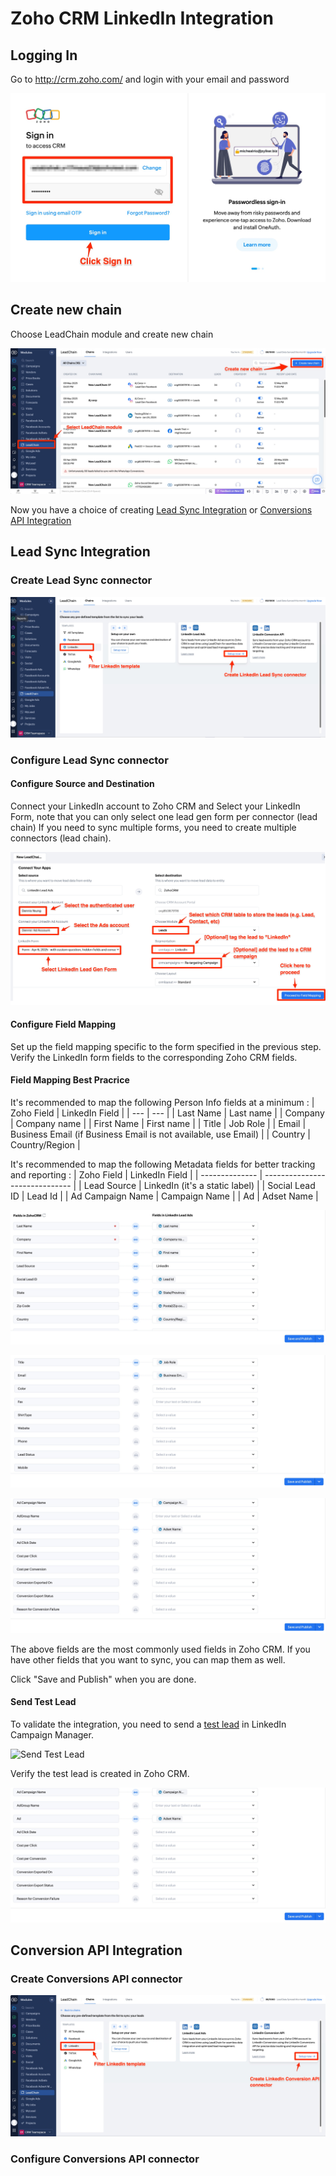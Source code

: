 # Zoho CRM LinkedIn Integration

## Logging In

Go to http://crm.zoho.com/ and login with your email and password

![Login screen](https://github.com/otyeung/Zoho-CRM-LinkedIn-Integration/blob/main/Login/1-Sign%20In.jpg?raw=true)

## Create new chain

Choose LeadChain module and create new chain

![Create new chain](https://github.com/otyeung/Zoho-CRM-LinkedIn-Integration/blob/main/Login/2-Create%20new%20chain.jpg?raw=true)

Now you have a choice of creating [Lead Sync Integration](https://github.com/otyeung/Zoho-CRM-LinkedIn-Integration/tree/main?tab=readme-ov-file#lead-sync-integration) or [Conversions API Integration](https://github.com/otyeung/Zoho-CRM-LinkedIn-Integration/tree/main?tab=readme-ov-file#conversion-api-integration)

## Lead Sync Integration

### Create Lead Sync connector

![Create Lead Sync connector](https://github.com/otyeung/Zoho-CRM-LinkedIn-Integration/blob/main/Lead%20Sync%20Connector/3-Create%20Lead%20Sync%20connector.jpg?raw=true)

### Configure Lead Sync connector

#### Configure Source and Destination

Connect your LinkedIn account to Zoho CRM and Select your LinkedIn Form, note that you can only select one lead gen form per connector (lead chain) If you need to sync multiple forms, you need to create multiple connectors (lead chain).

![Configure Source and Destination](https://github.com/otyeung/Zoho-CRM-LinkedIn-Integration/blob/main/Lead%20Sync%20Connector/4.%20Connect%20Source%20and%20Destination.jpg?raw=true)

#### Configure Field Mapping

Set up the field mapping specific to the form specified in the previous step. Verify the LinkedIn form fields to the corresponding Zoho CRM fields.

#### Field Mapping Best Pracrice

It's recommended to map the following Person Info fields at a minimum :
| Zoho Field | LinkedIn Field |
| --- | --- |
| Last Name | Last name |
| Company | Company name |
| First Name | First name |
| Title | Job Role |
| Email | Business Email (if Business Email is not available, use Email) |
| Country | Country/Region |

It's recommended to map the following Metadata fields for better tracking and reporting :
| Zoho Field | LinkedIn Field |
| -------------- | ------------------------------ |
| Lead Source | LinkedIn (it's a static label) |
| Social Lead ID | Lead Id |
| Ad Campaign Name | Campaign Name |
| Ad | Adset Name |

![Field Mapping 1](https://github.com/otyeung/Zoho-CRM-LinkedIn-Integration/blob/main/Lead%20Sync%20Connector/5.%20Field%20Mapping%201.jpg?raw=true)

![Field Mapping 2](https://github.com/otyeung/Zoho-CRM-LinkedIn-Integration/blob/main/Lead%20Sync%20Connector/6.%20Field%20Mapping%202.jpg?raw=true)

![Field Mapping 3](https://github.com/otyeung/Zoho-CRM-LinkedIn-Integration/blob/main/Lead%20Sync%20Connector/7.%20Field%20Mapping%203.jpg?raw=true)

The above fields are the most commonly used fields in Zoho CRM. If you have other fields that you want to sync, you can map them as well.

Click "Save and Publish" when you are done.

#### Send Test Lead

To validate the integration, you need to send a [test lead](https://www.linkedin.com/help/lms/answer/a420737) in LinkedIn Campaign Manager.

![Send Test Lead](https://github.com/otyeung/Zoho-CRM-LinkedIn-Integration/blob/main/Lead%20Sync%20Connector/8.%20Send%20Test%20Lead.jpg?raw=true)

Verify the test lead is created in Zoho CRM.

![Test Lead in Zoho CRM](https://github.com/otyeung/Zoho-CRM-LinkedIn-Integration/blob/main/Lead%20Sync%20Connector/7.%20Field%20Mapping%203.jpg?raw=true)

## Conversion API Integration

### Create Conversions API connector

![Create Conversions API connector](https://github.com/otyeung/Zoho-CRM-LinkedIn-Integration/blob/main/Conversions%20API%20Connector/3-Create%20LinkedIn%20Conversion%20API%20connector.jpg?raw=true)

### Configure Conversions API connector
